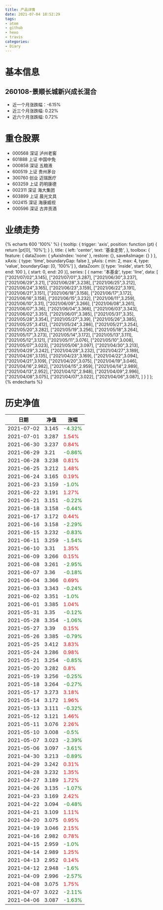 ```yaml
---
title: 产品详情
date: 2021-07-04 18:52:29
tags:
- atom
- github
- hexo
- travis
categories:
- Diary
---
```


# 基本信息
## 260108-景顺长城新兴成长混合
- 近一个月涨跌幅：-6.15%
- 近三个月涨跌幅: 0.22%
- 近六个月涨跌幅: 0.72%

# 重仓股票
- 000568 深证 泸州老窖
- 601888 上证 中国中免
- 000858 深证 五粮液
- 600519 上证 贵州茅台
- 300760 创业 迈瑞医疗
- 603259 上证 药明康德
- 002311 深证 海大集团
- 603899 上证 晨光文具
- 002415 深证 海康威视
- 000596 深证 古井贡酒
# 业绩走势

{% echarts 600 '100%' %}
{
  tooltip: {
        trigger: 'axis',
        position: function (pt) {
            return [pt[0], '10%'];
        }
    },
    title: {
        left: 'center',
        text: '基金走势',
    },
    toolbox: {
        feature: {
            dataZoom: {
                yAxisIndex: 'none'
            },
            restore: {},
            saveAsImage: {}
        }
    },
    xAxis: {
        type: 'time',
        boundaryGap: false
    },
    yAxis: {
        min: 2,
        max: 4,
        type: 'value',
        boundaryGap: [0, '100%']
    },
    dataZoom: [{
        type: 'inside',
        start: 50,
        end: 100
    }, {
        start: 0,
        end: 20
    }],
    series: [
        {
            name: '本基金',
            type: 'line',
            data: [
["2021/07/02",3.145],
["2021/07/01",3.287],
["2021/06/30",3.237],
["2021/06/29",3.21],
["2021/06/28",3.238],
["2021/06/25",3.212],
["2021/06/24",3.165],
["2021/06/23",3.159],
["2021/06/22",3.191],
["2021/06/21",3.151],
["2021/06/18",3.158],
["2021/06/17",3.172],
["2021/06/16",3.158],
["2021/06/15",3.232],
["2021/06/11",3.259],
["2021/06/10",3.31],
["2021/06/09",3.266],
["2021/06/08",3.261],
["2021/06/07",3.36],
["2021/06/04",3.366],
["2021/06/03",3.343],
["2021/06/02",3.351],
["2021/06/01",3.385],
["2021/05/31",3.35],
["2021/05/28",3.354],
["2021/05/27",3.39],
["2021/05/26",3.385],
["2021/05/25",3.412],
["2021/05/24",3.286],
["2021/05/21",3.254],
["2021/05/20",3.282],
["2021/05/19",3.256],
["2021/05/18",3.264],
["2021/05/17",3.273],
["2021/05/14",3.172],
["2021/05/13",3.111],
["2021/05/12",3.121],
["2021/05/11",3.076],
["2021/05/10",3.008],
["2021/05/07",3.023],
["2021/05/06",3.097],
["2021/04/30",3.213],
["2021/04/29",3.242],
["2021/04/28",3.232],
["2021/04/27",3.189],
["2021/04/26",3.135],
["2021/04/23",3.169],
["2021/04/22",3.094],
["2021/04/21",3.109],
["2021/04/20",3.075],
["2021/04/19",3.046],
["2021/04/16",2.982],
["2021/04/15",2.959],
["2021/04/14",2.989],
["2021/04/13",2.952],
["2021/04/12",2.948],
["2021/04/09",2.996],
["2021/04/08",3.075],
["2021/04/07",3.022],
["2021/04/06",3.087],
]
        }
    ]
};
{% endecharts %}

# 历史净值

| 日期 | 净值 | 涨幅 |
| --- | --- | --- |
|2021-07-02|3.145|<font color=green>-4.32%</font>|
|2021-07-01|3.287|<font color=red>1.54%</font>|
|2021-06-30|3.237|<font color=red>0.84%</font>|
|2021-06-29|3.21|<font color=green>-0.86%</font>|
|2021-06-28|3.238|<font color=red>0.81%</font>|
|2021-06-25|3.212|<font color=red>1.48%</font>|
|2021-06-24|3.165|<font color=red>0.19%</font>|
|2021-06-23|3.159|<font color=green>-1.0%</font>|
|2021-06-22|3.191|<font color=red>1.27%</font>|
|2021-06-21|3.151|<font color=green>-0.22%</font>|
|2021-06-18|3.158|<font color=green>-0.44%</font>|
|2021-06-17|3.172|<font color=red>0.44%</font>|
|2021-06-16|3.158|<font color=green>-2.29%</font>|
|2021-06-15|3.232|<font color=green>-0.83%</font>|
|2021-06-11|3.259|<font color=green>-1.54%</font>|
|2021-06-10|3.31|<font color=red>1.35%</font>|
|2021-06-09|3.266|<font color=red>0.15%</font>|
|2021-06-08|3.261|<font color=green>-2.95%</font>|
|2021-06-07|3.36|<font color=green>-0.18%</font>|
|2021-06-04|3.366|<font color=red>0.69%</font>|
|2021-06-03|3.343|<font color=green>-0.24%</font>|
|2021-06-02|3.351|<font color=green>-1.0%</font>|
|2021-06-01|3.385|<font color=red>1.04%</font>|
|2021-05-31|3.35|<font color=green>-0.12%</font>|
|2021-05-28|3.354|<font color=green>-1.06%</font>|
|2021-05-27|3.39|<font color=red>0.15%</font>|
|2021-05-26|3.385|<font color=green>-0.79%</font>|
|2021-05-25|3.412|<font color=red>3.83%</font>|
|2021-05-24|3.286|<font color=red>0.98%</font>|
|2021-05-21|3.254|<font color=green>-0.85%</font>|
|2021-05-20|3.282|<font color=red>0.8%</font>|
|2021-05-19|3.256|<font color=green>-0.25%</font>|
|2021-05-18|3.264|<font color=green>-0.27%</font>|
|2021-05-17|3.273|<font color=red>3.18%</font>|
|2021-05-14|3.172|<font color=red>1.96%</font>|
|2021-05-13|3.111|<font color=green>-0.32%</font>|
|2021-05-12|3.121|<font color=red>1.46%</font>|
|2021-05-11|3.076|<font color=red>2.26%</font>|
|2021-05-10|3.008|<font color=green>-0.5%</font>|
|2021-05-07|3.023|<font color=green>-2.39%</font>|
|2021-05-06|3.097|<font color=green>-3.61%</font>|
|2021-04-30|3.213|<font color=green>-0.89%</font>|
|2021-04-29|3.242|<font color=red>0.31%</font>|
|2021-04-28|3.232|<font color=red>1.35%</font>|
|2021-04-27|3.189|<font color=red>1.72%</font>|
|2021-04-26|3.135|<font color=green>-1.07%</font>|
|2021-04-23|3.169|<font color=red>2.42%</font>|
|2021-04-22|3.094|<font color=green>-0.48%</font>|
|2021-04-21|3.109|<font color=red>1.11%</font>|
|2021-04-20|3.075|<font color=red>0.95%</font>|
|2021-04-19|3.046|<font color=red>2.15%</font>|
|2021-04-16|2.982|<font color=red>0.78%</font>|
|2021-04-15|2.959|<font color=green>-1.0%</font>|
|2021-04-14|2.989|<font color=red>1.25%</font>|
|2021-04-13|2.952|<font color=red>0.14%</font>|
|2021-04-12|2.948|<font color=green>-1.6%</font>|
|2021-04-09|2.996|<font color=green>-2.57%</font>|
|2021-04-08|3.075|<font color=red>1.75%</font>|
|2021-04-07|3.022|<font color=green>-2.11%</font>|
|2021-04-06|3.087|<font color=green>-1.63%</font>|
